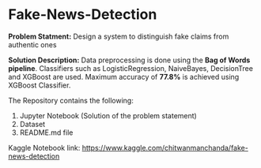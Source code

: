 # Fake-News-Detection

**Problem Statment:**
Design a system to distinguish fake claims from authentic ones

**Solution Description:**
Data preprocessing is done using the **Bag of Words pipeline**. Classifiers such as LogisticRegression, NaiveBayes, DecisionTree and XGBoost are used. Maximum accuracy of **77.8%** is achieved using XGBoost Classifier.

The Repository contains the following:
1) Jupyter Notebook (Solution of the problem statement)
2) Dataset
3) README.md file

Kaggle Notebook link: https://www.kaggle.com/chitwanmanchanda/fake-news-detection
